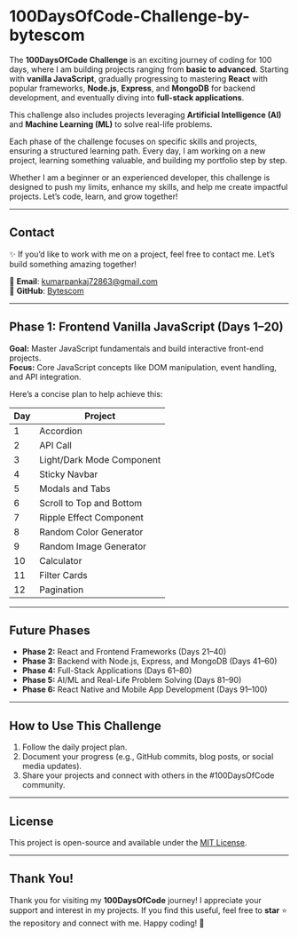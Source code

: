 # **100DaysOfCode-Challenge-by-bytescom**

The **100DaysOfCode Challenge** is an exciting journey of coding for 100 days, where I am building projects ranging from **basic to advanced**. Starting with **vanilla JavaScript**, gradually progressing to mastering **React** with popular frameworks, **Node.js**, **Express**, and **MongoDB** for backend development, and eventually diving into **full-stack applications**.  

This challenge also includes projects leveraging **Artificial Intelligence (AI)** and **Machine Learning (ML)** to solve real-life problems.

Each phase of the challenge focuses on specific skills and projects, ensuring a structured learning path. Every day, I am working on a new project, learning something valuable, and building my portfolio step by step.  

Whether I am a beginner or an experienced developer, this challenge is designed to push my limits, enhance my skills, and help me create impactful projects. Let’s code, learn, and grow together!  

---
## **Contact**  
✨ If you’d like to work with me on a project, feel free to contact me. Let’s build something amazing together!  

📧 **Email**: [kumarpankaj72863@gmail.com](mailto:kumarpankaj72863@gmail.com)  
🐙 **GitHub**: [Bytescom](https://github.com/bytescom/)  
<!-- 🌐 **Portfolio**: [Your Portfolio Link](#)   -->
<!-- 💼 **LinkedIn**: [Your LinkedIn Profile](#)   -->


---

## **Phase 1: Frontend Vanilla JavaScript (Days 1–20)**  
**Goal:** Master JavaScript fundamentals and build interactive front-end projects.  
**Focus:** Core JavaScript concepts like DOM manipulation, event handling, and API integration.  

Here’s a concise plan to help achieve this:  

| Day  | Project                        |
|------|--------------------------------|
| 1    | Accordion                      |
| 2    | API Call                       |
| 3    | Light/Dark Mode Component      |
| 4    | Sticky Navbar                  |
| 5    | Modals and Tabs                |
| 6    | Scroll to Top and Bottom       |
| 7    | Ripple Effect Component        |
| 8    | Random Color Generator         |
| 9    | Random Image Generator         |
| 10   | Calculator                     |
| 11   | Filter Cards                   |
| 12   | Pagination                     |

---

## **Future Phases**  
- **Phase 2:** React and Frontend Frameworks (Days 21–40)  
- **Phase 3:** Backend with Node.js, Express, and MongoDB (Days 41–60)  
- **Phase 4:** Full-Stack Applications (Days 61–80)  
- **Phase 5:** AI/ML and Real-Life Problem Solving (Days 81–90)  
- **Phase 6:** React Native and Mobile App Development (Days 91–100)  

---

## **How to Use This Challenge**  
1. Follow the daily project plan.  
2. Document your progress (e.g., GitHub commits, blog posts, or social media updates).  
3. Share your projects and connect with others in the #100DaysOfCode community.  

---

## **License**  
This project is open-source and available under the [MIT License](LICENSE).  


---
## **Thank You!**  
Thank you for visiting my **100DaysOfCode** journey! I appreciate your support and interest in my projects. If you find this useful, feel free to **star** ⭐ the repository and connect with me. Happy coding! 🚀 